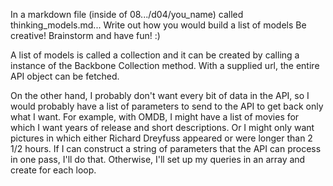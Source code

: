 In a markdown file (inside of 08.../d04/you_name) called thinking_models.md...
Write out how you would build a list of models
Be creative!
Brainstorm and have fun! :)

A list of models is called a collection and it can be created by calling a instance of the Backbone Collection method. With a supplied url, the entire API object can be fetched.

On the other hand, I probably don't want every bit of data in the API, so I would probably have a list of parameters to send to the API to get back only what I want. For example, with OMDB, I might have a list of movies for which I want years of release and short descriptions. Or I might only want pictures in which either Richard Dreyfuss appeared or were longer than 2 1/2 hours. If I can construct a string of parameters that the API can process in one pass, I'll do that. Otherwise, I'll set up my queries in an array and create for each loop.

